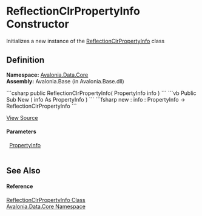 # ReflectionClrPropertyInfo Constructor


Initializes a new instance of the <a href="T_Avalonia_Data_Core_ReflectionClrPropertyInfo">ReflectionClrPropertyInfo</a> class



## Definition
**Namespace:** <a href="N_Avalonia_Data_Core">Avalonia.Data.Core</a>  
**Assembly:** Avalonia.Base (in Avalonia.Base.dll)

<Tabs groupId="api-code-preview">
<TabItem value="csharp" label="C#">
```csharp
public ReflectionClrPropertyInfo(
	PropertyInfo info
)
```
</TabItem>
<TabItem value="vb" label="VB">
```vb
Public Sub New ( 
	info As PropertyInfo
)
```
</TabItem>
<TabItem value="fsharp" label="F#">
```fsharp
new : 
        info : PropertyInfo -> ReflectionClrPropertyInfo
```
</TabItem>
</Tabs>



<a href="https://github.com/AvaloniaUI/Avalonia/tree/master/src/Avalonia.Base/Data/Core/ClrPropertyInfo.cs#L52" title="View the source code">View Source</a>



#### Parameters
<dl><dt>  <a href="https://learn.microsoft.com/dotnet/api/system.reflection.propertyinfo" target="_blank" rel="noopener noreferrer">PropertyInfo</a></dt><dd> </dd></dl>

## See Also


#### Reference
<a href="T_Avalonia_Data_Core_ReflectionClrPropertyInfo">ReflectionClrPropertyInfo Class</a>  
<a href="N_Avalonia_Data_Core">Avalonia.Data.Core Namespace</a>  

